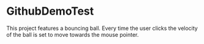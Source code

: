 # GithubDemoTest

This project features a bouncing ball. 
Every time the user clicks the velocity of the ball is set to move towards the mouse pointer.

